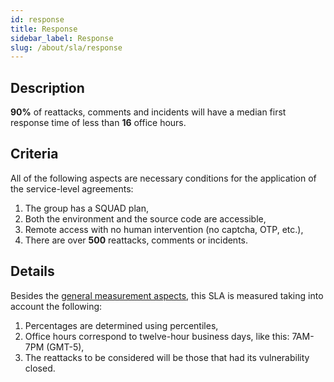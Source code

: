 ```yaml
---
id: response
title: Response
sidebar_label: Response
slug: /about/sla/response
---
```


## Description

**90%** of reattacks,
comments and incidents
will have a median first response time
of less than **16** office hours.

## Criteria

All of the following aspects
are necessary conditions
for the application
of the service-level agreements:

1. The group has
  a SQUAD plan,
1. Both the environment
  and the source code
  are accessible,
1. Remote access
  with no human intervention
  (no captcha, OTP, etc.),
1. There are
  over **500** reattacks,
  comments
  or incidents.

## Details

Besides the
[general measurement aspects](/about/sla#details),
this SLA is measured
taking into account
the following:

1. Percentages are determined
  using percentiles,
1. Office hours correspond to
  twelve-hour business days,
  like this:
  7AM-7PM (GMT-5),
1. The reattacks to be considered
  will be those that had
  its vulnerability closed.
